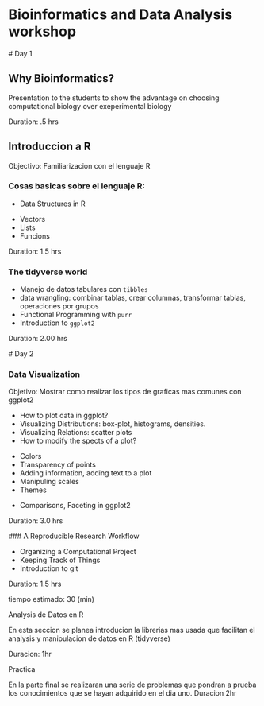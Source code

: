# Bioinformatics and Data Analysis workshop

# Day 1

## Why Bioinformatics?

Presentation to the students to show the advantage on choosing computational biology over exeperimental biology

Duration: .5 hrs

## Introduccion a R

Objectivo: Familiarizacion con el lenguaje R

### Cosas basicas sobre el lenguaje R:
 + Data Structures in R
 * Vectors
 * Lists
 * Funcions

Duration: 1.5 hrs
 
### The tidyverse world
 * Manejo de datos tabulares con `tibbles`
 * data wrangling: combinar tablas, crear columnas, transformar tablas, operaciones por grupos
 * Functional Programming with `purr`
 * Introduction to `ggplot2`

Duration: 2.00 hrs

# Day 2

### Data Visualization

Objetivo: Mostrar como realizar los tipos de graficas mas comunes con ggplot2

 * How to plot data in ggplot?
 * Visualizing Distributions: box-plot, histograms, densities.
 * Visualizing Relations: scatter plots
 * How to modify the spects of a plot?
  + Colors
  + Transparency of points
  + Adding information, adding text to a plot
  + Manipuling scales
  + Themes
 * Comparisons, Faceting in ggplot2

Duration: 3.0 hrs

### A Reproducible Research Workflow

* Organizing a Computational Project
* Keeping Track of Things
* Introduction to git

Duration: 1.5 hrs






 
tiempo estimado: 30 (min)


Analysis de Datos en R

En esta seccion se planea introducion la librerias mas usada que facilitan el analysis y manipulacion de datos en R (tidyverse)

Duracion: 1hr

Practica

En la parte final se realizaran una serie de problemas que pondran a prueba los conocimientos que se hayan adquirido en el dia uno.
Duracion 2hr


